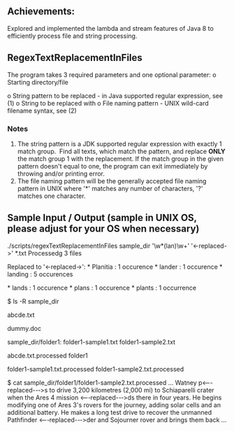 ## Achievements:

Explored and implemented the lambda and stream features of Java 8 to efficiently process file and string processing.


## **RegexTextReplacementInFiles**

The program takes 3 required parameters and one optional parameter: o Starting directory/file

o String pattern to be replaced - in Java supported regular expression, see (1) o String to be replaced with o File naming pattern - UNIX wild-card filename syntax, see (2)

### Notes

1. The string pattern is a JDK supported regular expression with exactly 1 match group.  Find all texts, which match the pattern, and replace **ONLY** the match group 1 with the replacement. If the match group in the given pattern doesn&#39;t equal to one, the program can exit immediately by throwing and/or printing error.  
2. The file naming pattern will be the generally accepted file naming pattern in UNIX where &#39;\*&#39; matches any number of characters, &#39;?&#39; matches one character.  


## Sample Input / Output (sample in UNIX OS, please adjust for your OS when necessary)

./scripts/regexTextReplacementInFiles sample\_dir &#39;\w\*(lan)\w+&#39; &#39;&lt;-replaced-&gt;&#39; \*.txt Processedg 3 files

Replaced to &#39;&lt;-replaced-&gt;&#39;: \* Planitia : 1 occurence \* lander : 1 occurence \* landing : 5 occurences

\* lands : 1 occurence \* plans : 1 occurence \* plants : 1 occurrence

$ ls -R sample\_dir

abcde.txt

dummy.doc

sample\_dir/folder1: folder1-sample1.txt folder1-sample2.txt

abcde.txt.processed folder1

folder1-sample1.txt.processed folder1-sample2.txt.processed

$ cat sample\_dir/folder1/folder1-sample2.txt.processed ... Watney p&lt;--‐replaced--‐&gt;s to drive 3,200 kilometres (2,000 mi) to Schiaparelli crater when the Ares 4 mission &lt;--‐replaced--‐&gt;ds there in four years. He begins modifying one of Ares 3&#39;s rovers for the journey, adding solar cells and an additional battery. He makes a long test drive to recover the unmanned Pathfinder &lt;--‐replaced--‐&gt;der and Sojourner rover and brings them back ...


